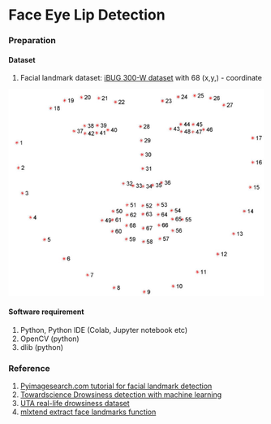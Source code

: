 # Face Eye Lip Detection

### Preparation

#### Dataset

1. Facial landmark dataset:  [iBUG 300-W dataset](https://ibug.doc.ic.ac.uk/resources/facial-point-annotations/) with 68 \(x,y,\) - coordinate

![Visualizing the 68 facial landmark coordinates from the iBUG 300-W](../../.gitbook/assets/image.png)

#### Software requirement

1. Python,  Python IDE \(Colab, Jupyter notebook etc\)
2. OpenCV \(python\)
3. dlib \(python\)

### Reference

1. [Pyimagesearch.com tutorial for facial landmark detection](https://www.pyimagesearch.com/2017/04/03/facial-landmarks-dlib-opencv-python/)
2. [Towardscience Drowsiness detection with machine learning](https://towardsdatascience.com/drowsiness-detection-with-machine-learning-765a16ca208a)
3. [UTA real-life drowsiness dataset](https://sites.google.com/view/utarldd/home)
4. [mlxtend extract face landmarks function](http://rasbt.github.io/mlxtend/user_guide/image/extract_face_landmarks/)



